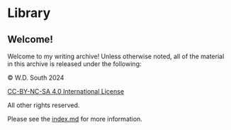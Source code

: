 # Library

## Welcome!

Welcome to my writing archive! Unless otherwise noted, all of the material in this archive is released under the following: 

&copy; W.D. South 2024

[CC-BY-NC-SA 4.0 International License](https://creativecommons.org/licenses/by-nc-sa/4.0/deed.en)

All other rights reserved. 

Please see the [index.md](index) for more information. 